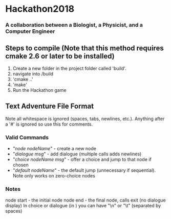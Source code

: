 # Hackathon2018
### A collaboration between a Biologist, a Physicist, and a Computer Engineer

## Steps to compile (Note that this method requires cmake 2.6 or later to be installed)
1. Create a new folder in the project folder called 'build'.
2. navigate into /build
3. 'cmake ..'
4. 'make'
5. Run the Hackathon game


## Text Adventure File Format
Note all whitespace is ignored (spaces, tabs, newlines, etc.). Anything after a '#' is ignored so use this for comments.

### Valid Commands
- "*node nodeName*"			-	create a new node
- "*dialogue msg*"			-	add dialogue (multiple calls adds newlines)
- "*choice nodeName msg*"	-	offer a choice and jump to that node if chosen
- "*default nodeName*"		-	the default jump (unnecessary if sequential). Note only works on zero-choice nodes

### Notes
node start 					- the initial node
node end 					- the final node, calls exit (no dialogue display)
In choice or dialogue (in <str>) you can have "\n" or "\t" (separated by spaces)